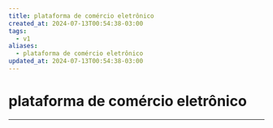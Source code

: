 ```yaml
---
title: plataforma de comércio eletrônico
created_at: 2024-07-13T00:54:38-03:00
tags:
  - v1
aliases:
  - plataforma de comércio eletrônico
updated_at: 2024-07-13T00:54:38-03:00
---
```

# plataforma de comércio eletrônico
---

